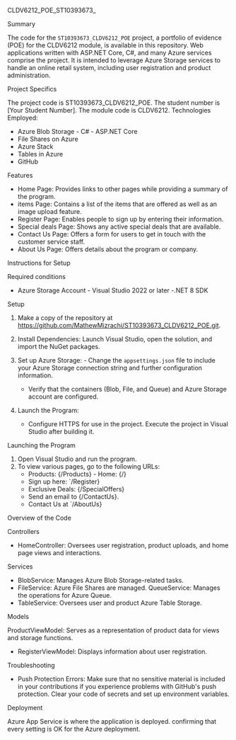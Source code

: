 CLDV6212_POE_ST10393673_

 Summary

The code for the `ST10393673_CLDV6212_POE` project, a portfolio of evidence (POE) for the CLDV6212 module, is available in this repository. Web applications written with ASP.NET Core, C#, and many Azure services comprise the project. It is intended to leverage Azure Storage services to handle an online retail system, including user registration and product administration.

 Project Specifics

The project code is ST10393673_CLDV6212_POE. The student number is [Your Student Number]. The module code is CLDV6212.
Technologies Employed:
  - Azure Blob Storage - C# - ASP.NET Core
  - File Shares on Azure
  - Azure Stack
  - Tables in Azure
  - GitHub

Features

- Home Page: Provides links to other pages while providing a summary of the program.
- items Page: Contains a list of the items that are offered as well as an image upload feature.
- Register Page: Enables people to sign up by entering their information.
- Special deals Page: Shows any active special deals that are available.
- Contact Us Page: Offers a form for users to get in touch with the customer service staff.
- About Us Page: Offers details about the program or company.

 Instructions for Setup

 Required conditions

- Azure Storage Account - Visual Studio 2022 or later -.NET 8 SDK

 Setup

1. Make a copy of the repository at https://github.com/MathewMizrachi/ST10393673_CLDV6212_POE.git.
  

2. Install Dependencies: Launch Visual Studio, open the solution, and import the NuGet packages.

3. Set up Azure Storage: - Change the `appsettings.json` file to include your Azure Storage connection string and further configuration information.
   - Verify that the containers (Blob, File, and Queue) and Azure Storage account are configured.

4. Launch the Program:
   - Configure HTTPS for use in the project.
   Execute the project in Visual Studio after building it.

 Launching the Program

1. Open Visual Studio and run the program.
2. To view various pages, go to the following URLs:
   - Products: {/Products} - Home: {/}
   - Sign up here: `/Register}
   - Exclusive Deals: {/SpecialOffers}
   - Send an email to {/ContactUs}.
   - Contact Us at `/AboutUs}
     
Overview of the Code

 Controllers

- HomeController: Oversees user registration, product uploads, and home page views and interactions.
  
 Services

- BlobService: Manages Azure Blob Storage-related tasks.
- FileService: Azure File Shares are managed.
QueueService: Manages the operations for Azure Queue.
- TableService: Oversees user and product Azure Table Storage.

 Models

ProductViewModel: Serves as a representation of product data for views and storage functions.
- RegisterViewModel: Displays information about user registration.

 Troubleshooting

- Push Protection Errors: Make sure that no sensitive material is included in your contributions if you experience problems with GitHub's push protection. Clear your code of secrets and set up environment variables.

 Deployment

Azure App Service is where the application is deployed. confirming that every setting is OK for the Azure deployment.




 
